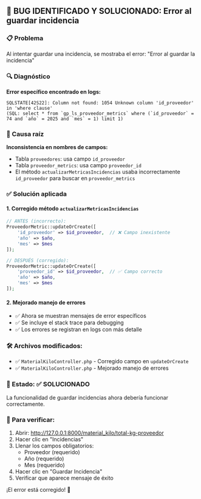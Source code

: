 ## 🐛 BUG IDENTIFICADO Y SOLUCIONADO: Error al guardar incidencia

### 📋 Problema
Al intentar guardar una incidencia, se mostraba el error: "Error al guardar la incidencia"

### 🔍 Diagnóstico
**Error específico encontrado en logs:**
```
SQLSTATE[42S22]: Column not found: 1054 Unknown column 'id_proveedor' in 'where clause' 
(SQL: select * from `gp_ls_proveedor_metrics` where (`id_proveedor` = 74 and `año` = 2025 and `mes` = 1) limit 1)
```

### 🎯 Causa raíz
**Inconsistencia en nombres de campos:**
- Tabla `proveedores`: usa campo `id_proveedor`
- Tabla `proveedor_metrics`: usa campo `proveedor_id`
- El método `actualizarMetricasIncidencias` usaba incorrectamente `id_proveedor` para buscar en `proveedor_metrics`

### ✅ Solución aplicada

#### 1. **Corregido método `actualizarMetricasIncidencias`**
```php
// ANTES (incorrecto):
ProveedorMetric::updateOrCreate([
    'id_proveedor' => $id_proveedor,  // ❌ Campo inexistente
    'año' => $año,
    'mes' => $mes
]);

// DESPUÉS (corregido):
ProveedorMetric::updateOrCreate([
    'proveedor_id' => $id_proveedor,  // ✅ Campo correcto
    'año' => $año,
    'mes' => $mes
]);
```

#### 2. **Mejorado manejo de errores**
- ✅ Ahora se muestran mensajes de error específicos
- ✅ Se incluye el stack trace para debugging
- ✅ Los errores se registran en logs con más detalle

### 🛠 Archivos modificados:
- ✅ `MaterialKiloController.php` - Corregido campo en `updateOrCreate`
- ✅ `MaterialKiloController.php` - Mejorado manejo de errores

### 🎯 Estado: ✅ SOLUCIONADO
La funcionalidad de guardar incidencias ahora debería funcionar correctamente.

### 🧪 Para verificar:
1. Abrir: http://127.0.0.1:8000/material_kilo/total-kg-proveedor
2. Hacer clic en "Incidencias"
3. Llenar los campos obligatorios:
   - Proveedor (requerido)
   - Año (requerido) 
   - Mes (requerido)
4. Hacer clic en "Guardar Incidencia"
5. Verificar que aparece mensaje de éxito

¡El error está corregido! 🎉
